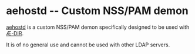 aehostd -- Custom NSS/PAM demon
===============================

[aehostd](https://www.ae-dir.com/aehostd.html) is a custom NSS/PAM demon 
specifically designed to be used with [Æ-DIR](https://ae-dir.com).

It is of no general use and cannot be used with other LDAP servers.
